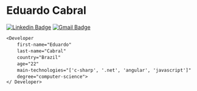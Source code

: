 # Eduardo Cabral
[![Linkedin Badge](https://img.shields.io/badge/-eduardosbcabral-blue?style=flat-square&logo=Linkedin&logoColor=white&link=https://www.linkedin.com/in/eduardosbcabral/)](https://www.linkedin.com/in/eduardosbcabral/)
[![Gmail Badge](https://img.shields.io/badge/-eduardosbcabral@gmail.com-c14438?style=flat-square&logo=Gmail&logoColor=white&link=mailto:eduardosbcabral@gmail.com)](mailto:eduardosbcabral@gmail.com)

`<Developer`  
  `first-name="Eduardo"`   
  `last-name="Cabral"`   
  `country="Brazil"`  
  `age="22"`  
  `main-technologies="['c-sharp', '.net', 'angular', 'javascript']"`  
  `degree="computer-science">`   
`</ Developer>`
